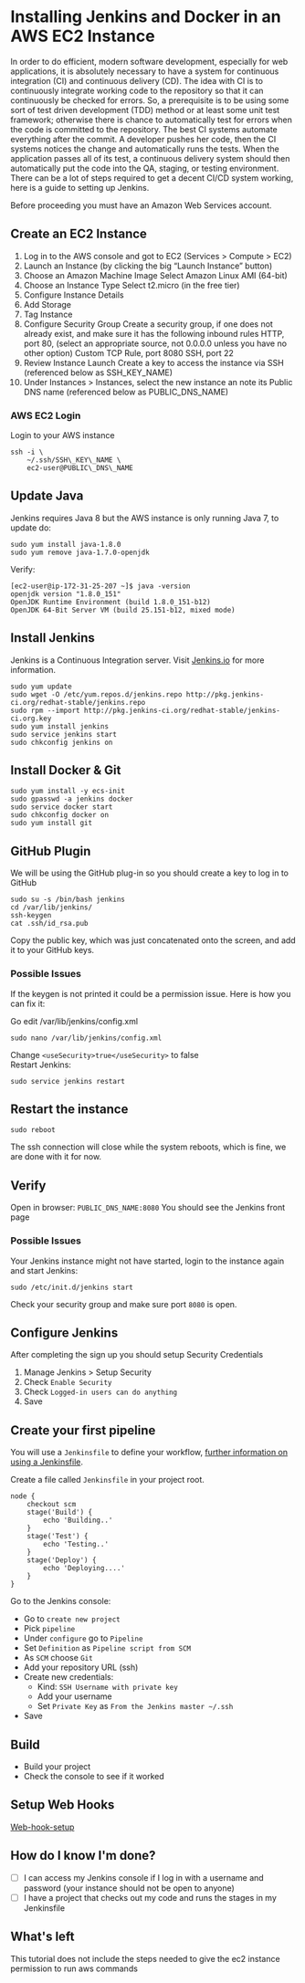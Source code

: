 
# Installing Jenkins and Docker in an AWS EC2 Instance

In order to do efficient, modern software development, especially for web applications, it is absolutely necessary to have a system for continuous integration (CI) and continuous delivery (CD). The idea with CI is to continuously integrate working code to the repository so that it can continuously be checked for errors. So, a prerequisite is to be using some sort of test driven development (TDD) method or at least some unit test framework; otherwise there is chance
to automatically test for errors when the code is committed to the repository. The best CI systems automate everything after the commit. A developer pushes her code, then the CI systems notices the change and automatically runs the tests. When the application passes all of its test, a continuous delivery system should then automatically put the code into the QA, staging, or testing environment. There can be a lot of steps required to get a decent CI/CD system working, here is a guide to setting up Jenkins.

Before proceeding you must have an Amazon Web Services account.

## Create an EC2 Instance

1. Log in to the AWS console and got to EC2 (Services > Compute > EC2)
2. Launch an Instance (by clicking the big “Launch Instance” button)
3. Choose an Amazon Machine Image Select Amazon Linux AMI (64-bit)
4. Choose an Instance Type Select t2.micro (in the free tier)
5. Configure Instance Details
6. Add Storage
7. Tag Instance
8. Configure Security Group Create a security group, if one does not already exist, and make sure it has the following inbound rules HTTP, port 80, (select an appropriate source, not 0.0.0.0 unless you have no other option) Custom TCP Rule, port 8080 SSH, port 22
9. Review Instance Launch Create a key to access the instance via SSH (referenced below as SSH_KEY_NAME)
10. Under Instances > Instances, select the new instance an note its Public DNS name (referenced below as PUBLIC_DNS_NAME)

### AWS EC2 Login

Login to your AWS instance

```
ssh -i \
	~/.ssh/SSH\_KEY\_NAME \
	ec2-user@PUBLIC\_DNS\_NAME
```

## Update Java

Jenkins requires Java 8 but the AWS instance is only running Java 7, to update do:

```
sudo yum install java-1.8.0
sudo yum remove java-1.7.0-openjdk
```

Verify:

```
[ec2-user@ip-172-31-25-207 ~]$ java -version
openjdk version "1.8.0_151"
OpenJDK Runtime Environment (build 1.8.0_151-b12)
OpenJDK 64-Bit Server VM (build 25.151-b12, mixed mode)
```

## Install Jenkins

Jenkins is a Continuous Integration server. Visit [Jenkins.io](https://jenkins.io/) for more information.

```
sudo yum update
sudo wget -O /etc/yum.repos.d/jenkins.repo http://pkg.jenkins-ci.org/redhat-stable/jenkins.repo
sudo rpm --import http://pkg.jenkins-ci.org/redhat-stable/jenkins-ci.org.key
sudo yum install jenkins
sudo service jenkins start
sudo chkconfig jenkins on
```

## Install Docker & Git

```
sudo yum install -y ecs-init
sudo gpasswd -a jenkins docker
sudo service docker start
sudo chkconfig docker on
sudo yum install git
```

## GitHub Plugin

We will be using the GitHub plug-in so you should create a key to log in to GitHub

```
sudo su -s /bin/bash jenkins
cd /var/lib/jenkins/
ssh-keygen
cat .ssh/id_rsa.pub
```

Copy the public key, which was just concatenated onto the screen, and add it to your GitHub keys.

### Possible Issues

If the keygen is not printed it could be a permission issue. Here is how you can fix it:

Go edit /var/lib/jenkins/config.xml

```
sudo nano /var/lib/jenkins/config.xml
```

Change `<useSecurity>true</useSecurity>` to false\
Restart Jenkins:

```
sudo service jenkins restart
```

## Restart the instance

```
sudo reboot
```

The ssh connection will close while the system reboots, which is fine, we are done with it for now.

## Verify

Open in browser: `PUBLIC_DNS_NAME:8080` You should see the Jenkins front page

### Possible Issues

Your Jenkins instance might not have started, login to the instance again and start Jenkins:

```
sudo /etc/init.d/jenkins start
```

Check your security group and make sure port `8080` is open.

## Configure Jenkins

After completing the sign up you should setup Security Credentials

1. Manage Jenkins > Setup Security
2. Check `Enable Security`
3. Check `Logged-in users can do anything`
4. Save

## Create your first pipeline

You will use a `Jenkinsfile` to define your workflow,
[further information on using a Jenkinsfile](https://jenkins.io/doc/book/pipeline/jenkinsfile/).

Create a file called `Jenkinsfile` in your project root.

```
node {
    checkout scm
    stage('Build') {
        echo 'Building..'
    }
    stage('Test') {
        echo 'Testing..'
    }
    stage('Deploy') {
        echo 'Deploying....'
    }
}
```

Go to the Jenkins console:

* Go to `create new project`
* Pick `pipeline`
* Under `configure` go to `Pipeline`
* Set `Definition` as `Pipeline script from SCM`
* As `SCM` choose `Git`
* Add your repository URL (ssh)
* Create new credentials:
  * Kind: `SSH Username with private key`
  * Add your username
  * Set `Private Key` as `From the Jenkins master ~/.ssh`
* Save

## Build
* Build your project
* Check the console to see if it worked

## Setup Web Hooks
 [Web-hook-setup](https://medium.com/@marc_best/trigger-a-jenkins-build-from-a-github-push-b922468ef1ae)

## How do I know I'm done?
- [ ] I can access my Jenkins console if I log in with a username and password (your instance should not be open to anyone)
- [ ] I have a project that checks out my code and runs the stages in my Jenkinsfile

## What's left
This tutorial does not include the steps needed to give the ec2 instance permission to run aws commands

